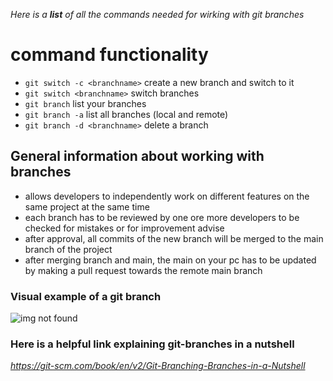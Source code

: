 _Here is a **list** of all the commands needed for wirking with git branches_

# command functionality

- `git switch -c <branchname>` create a new branch and switch to it
- `git switch <branchname>` switch branches
- `git branch` list your branches
- `git branch -a` list all branches (local and remote)
- `git branch -d <branchname>` delete a branch

## General information about working with branches

- allows developers to independently work on different features on the same project at the same time
- each branch has to be reviewed by one ore more developers to be checked for mistakes or for improvement advise
- after approval, all commits of the new branch will be merged to the main branch of the project
- after merging branch and main, the main on your pc has to be updated by making a pull request towards the remote main branch

### Visual example of a git branch

![img not found](https://assets-global.website-files.com/622642781cd7e96ac1f66807/62d0ef2b68ea1652c722e7a6_image-10.png)

### Here is a helpful link explaining git-branches in a nutshell

*https://git-scm.com/book/en/v2/Git-Branching-Branches-in-a-Nutshell*
